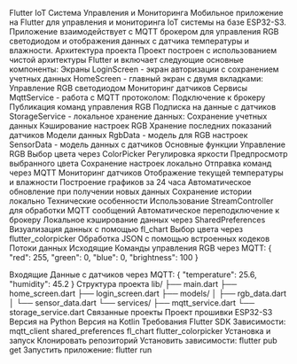 Flutter IoT Система Управления и Мониторинга
Мобильное приложение на Flutter для управления и мониторинга IoT системы на базе ESP32-S3. Приложение взаимодействует с MQTT брокером для управления RGB светодиодом и отображения данных с датчика температуры и влажности.
Архитектура проекта
Проект построен с использованием чистой архитектуры Flutter и включает следующие основные компоненты:
Экраны
LoginScreen - экран авторизации с сохранением учетных данных
HomeScreen - главный экран с двумя вкладками:
Управление RGB светодиодом
Мониторинг датчиков
Сервисы
MqttService - работа с MQTT протоколом:
Подключение к брокеру
Публикация команд управления RGB
Подписка на данные с датчиков
StorageService - локальное хранение данных:
Сохранение учетных данных
Кэширование настроек RGB
Хранение последних показаний датчиков
Модели данных
RgbData - модель для RGB настроек
SensorData - модель данных с датчиков
Основные функции
Управление RGB
Выбор цвета через ColorPicker
Регулировка яркости
Предпросмотр выбранного цвета
Сохранение настроек локально
Отправка команд через MQTT
Мониторинг датчиков
Отображение текущей температуры и влажности
Построение графиков за 24 часа
Автоматическое обновление при получении новых данных
Сохранение истории локально
Технические особенности
Использование StreamController для обработки MQTT сообщений
Автоматическое переподключение к брокеру
Локальное кэширование данных через SharedPreferences
Визуализация данных с помощью fl_chart
Выбор цвета через flutter_colorpicker
Обработка JSON с помощью встроенных кодеков
Потоки данных
Исходящие
Команды управления RGB через MQTT:
{
  "red": 255,
  "green": 0,
  "blue": 0,
  "brightness": 100
}

Входящие
Данные с датчиков через MQTT:
{
  "temperature": 25.6,
  "humidity": 45.2
}
Структура проекта
lib/
├── main.dart
├── home_screen.dart
├── login_screen.dart
├── models/
│   ├── rgb_data.dart
│   └── sensor_data.dart
└── services/
    ├── mqtt_service.dart
    └── storage_service.dart
Связанные проекты
Проект прошивки ESP32-S3
Версия на Python
Версия на Kotlin
Требования
Flutter SDK
Зависимости:
mqtt_client
shared_preferences
fl_chart
flutter_colorpicker
Установка и запуск
Клонировать репозиторий
Установить зависимости: flutter pub get
Запустить приложение: flutter run
